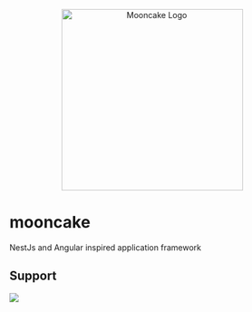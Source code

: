 <p align="center">
  <a href="https://github.com/Drischdaan/mooncake" target="blank"><img src="https://images-wixmp-ed30a86b8c4ca887773594c2.wixmp.com/f/525740b5-fc2b-4bbd-9a70-61f1a47673ad/dc6d452-85738020-7b86-4df7-9989-2546b4a64a36.png?token=eyJ0eXAiOiJKV1QiLCJhbGciOiJIUzI1NiJ9.eyJzdWIiOiJ1cm46YXBwOjdlMGQxODg5ODIyNjQzNzNhNWYwZDQxNWVhMGQyNmUwIiwiaXNzIjoidXJuOmFwcDo3ZTBkMTg4OTgyMjY0MzczYTVmMGQ0MTVlYTBkMjZlMCIsIm9iaiI6W1t7InBhdGgiOiJcL2ZcLzUyNTc0MGI1LWZjMmItNGJiZC05YTcwLTYxZjFhNDc2NzNhZFwvZGM2ZDQ1Mi04NTczODAyMC03Yjg2LTRkZjctOTk4OS0yNTQ2YjRhNjRhMzYucG5nIn1dXSwiYXVkIjpbInVybjpzZXJ2aWNlOmZpbGUuZG93bmxvYWQiXX0.f2hiWEEyjvYuUaxXhDvNWB_ALtaa6l_yFQtwAOVrMuU" width="320" alt="Mooncake Logo" /></a>
</p>

# mooncake
NestJs and Angular inspired application framework

## Support

<div>
    <a href="https://www.buymeacoffee.com/Drischdaan">
        <img src="https://img.buymeacoffee.com/button-api/?text=Buy me a coffee&emoji=&slug=Drischdaan&button_colour=BD5FFF&font_colour=ffffff&font_family=Lato&outline_colour=000000&coffee_colour=FFDD00">
    </a>
</div>
